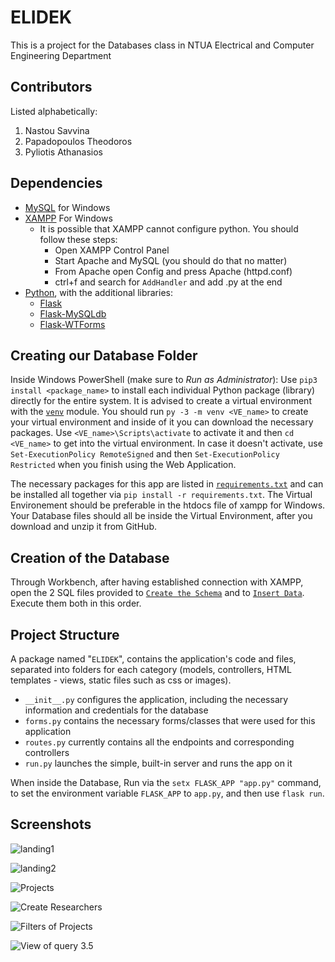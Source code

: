 # ELIDEK

This is a project for the Databases class in NTUA Electrical and Computer Engineering Department 

## Contributors
Listed alphabetically:
1. Nastou Savvina
1. Papadopoulos Theodoros
1. Pyliotis Athanasios

## Dependencies

 - [MySQL](https://dev.mysql.com/downloads/workbench/) for Windows
 - [XAMPP](https://www.apachefriends.org/download.html) For Windows
    - It is possible that XAMPP cannot configure python. You should follow these steps:
      - Open XAMPP Control Panel
      - Start Apache and MySQL (you should do that no matter)
      - From Apache open Config and press Apache (httpd.conf)
      - ctrl+f and search for `AddHandler` and add .py at the end
 - [Python](https://www.python.org/downloads/), with the additional libraries:
    - [Flask](https://flask.palletsprojects.com/en/2.0.x/)
    - [Flask-MySQLdb](https://flask-mysqldb.readthedocs.io/en/latest/)
    - [Flask-WTForms](https://flask-wtf.readthedocs.io/en/1.0.x/)

## Creating our Database Folder

Inside Windows PowerShell (make sure to *Run as Administrator*): Use `pip3 install <package_name>` to install each individual Python package (library) directly for the entire system. It is advised to create a virtual environment with the [`venv`](https://docs.python.org/3/library/venv.html) module. You should run `py -3 -m venv <VE_name>` to create your virtual environment and inside of it you can download the necessary packages. Use `<VE_name>\Scripts\activate` to activate it and then `cd <VE_name>` to get into the virtual environment. In case it doesn't activate, use `Set-ExecutionPolicy RemoteSigned` and then `Set-ExecutionPolicy Restricted` when you finish using the Web Application. 

The necessary packages for this app are listed in [`requirements.txt`](https://github.com/Athan-P/Databases-Project/blob/main/requirements.txt) and can be installed all together via `pip install -r requirements.txt`. The Virtual Environement should be preferable in the htdocs file of xampp for Windows. Your Database files should all be inside the Virtual Environment, after you download and unzip it from GitHub.

## Creation of the Database

Through Workbench, after having established connection with XAMPP, open the 2 SQL files provided to [`Create the Schema`](https://github.com/Athan-P/Databases-Project/blob/main/schemaright.sql) and to [`Insert Data`](https://github.com/Athan-P/Databases-Project/blob/main/insert.sql). Execute them both in this order.

## Project Structure

A package named "`ELIDEK`", contains the application's code and files, separated into folders for each category (models, controllers, HTML templates - views, static files such as css or images).

 - `__init__.py` configures the application, including the necessary information and credentials for the database
 - `forms.py` contains the necessary forms/classes that were used for this application
 - `routes.py` currently contains all the endpoints and corresponding controllers
 - `run.py` launches the simple, built-in server and runs the app on it

When inside the Database, Run via the `setx FLASK_APP "app.py"` command, to set the environment variable `FLASK_APP` to `app.py`, and then use `flask run`.

## Screenshots

![landing1](https://user-images.githubusercontent.com/59802631/172061833-fb437523-4930-4da7-bfa3-39b420d663ee.png)

![landing2](https://user-images.githubusercontent.com/59802631/172061870-73f3ad21-b39d-4d37-9421-3876a3a3707e.png)

![Projects](https://user-images.githubusercontent.com/59802631/172061906-b70cf51e-c8f4-4d34-8d5a-11363ade6498.png)

![Create Researchers](https://user-images.githubusercontent.com/59802631/172061936-c5dab42e-6c6e-45cf-9dbc-1710106a68f8.png)

![Filters of Projects](https://user-images.githubusercontent.com/59802631/172061963-f533dbf9-f673-43b0-9f68-009e87de3857.png)

![View of query 3.5](https://user-images.githubusercontent.com/59802631/172061990-9fa4dc0b-e203-4b5d-8c8a-8bfb6d954cf4.png)
